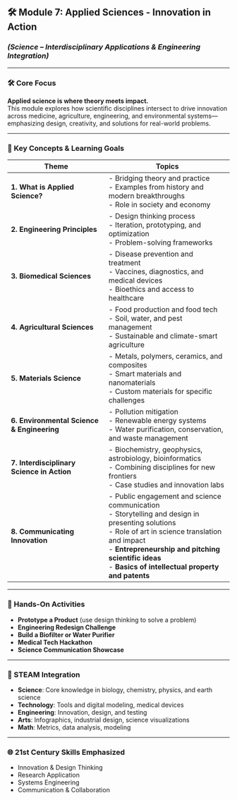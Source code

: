 ## 🛠️ Module 7: Applied Sciences - Innovation in Action
### *(Science – Interdisciplinary Applications & Engineering Integration)*

---

### 🛠️ Core Focus
**Applied science is where theory meets impact.**  
This module explores how scientific disciplines intersect to drive innovation across medicine, agriculture, engineering, and environmental systems—emphasizing design, creativity, and solutions for real-world problems.

---

### 🧠 Key Concepts & Learning Goals
| Theme | Topics |
|-------|--------|
| **1. What is Applied Science?** | - Bridging theory and practice<br>- Examples from history and modern breakthroughs<br>- Role in society and economy |
| **2. Engineering Principles** | - Design thinking process<br>- Iteration, prototyping, and optimization<br>- Problem-solving frameworks |
| **3. Biomedical Sciences** | - Disease prevention and treatment<br>- Vaccines, diagnostics, and medical devices<br>- Bioethics and access to healthcare |
| **4. Agricultural Sciences** | - Food production and food tech<br>- Soil, water, and pest management<br>- Sustainable and climate-smart agriculture |
| **5. Materials Science** | - Metals, polymers, ceramics, and composites<br>- Smart materials and nanomaterials<br>- Custom materials for specific challenges |
| **6. Environmental Science & Engineering** | - Pollution mitigation<br>- Renewable energy systems<br>- Water purification, conservation, and waste management |
| **7. Interdisciplinary Science in Action** | - Biochemistry, geophysics, astrobiology, bioinformatics<br>- Combining disciplines for new frontiers<br>- Case studies and innovation labs |
| **8. Communicating Innovation** | - Public engagement and science communication<br>- Storytelling and design in presenting solutions<br>- Role of art in science translation and impact<br>- **Entrepreneurship and pitching scientific ideas**<br>- **Basics of intellectual property and patents** |

---

### 🧪 Hands-On Activities
- **Prototype a Product** (use design thinking to solve a problem)
- **Engineering Redesign Challenge**
- **Build a Biofilter or Water Purifier**
- **Medical Tech Hackathon**
- **Science Communication Showcase**

---

### 🧩 STEAM Integration
- **Science**: Core knowledge in biology, chemistry, physics, and earth science  
- **Technology**: Tools and digital modeling, medical devices  
- **Engineering**: Innovation, design, and testing  
- **Arts**: Infographics, industrial design, science visualizations  
- **Math**: Metrics, data analysis, modeling

---

### 🌐 21st Century Skills Emphasized
- Innovation & Design Thinking  
- Research Application  
- Systems Engineering  
- Communication & Collaboration

